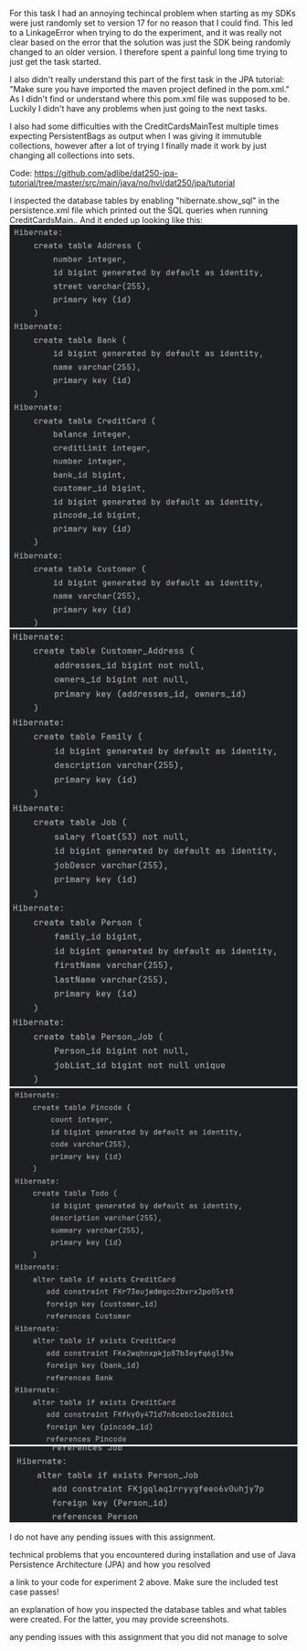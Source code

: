 For this task I had an annoying techincal problem when starting as my SDKs were just randomly set to version 17
for no reason that I could find. This led to a LinkageError when trying to do the experiment, and it was really not
clear based on the error that the solution was just the SDK being randomly changed to an older version. I therefore 
spent a painful long time trying to just get the task started.

I also didn't really understand this part of the first task in the JPA tutorial: "Make sure you have imported the maven
project defined in the pom.xml." As I didn't find or understand where this pom.xml file was supposed to be. Luckily I 
didn't have any problems when just going to the next tasks.

I also had some difficulties with the CreditCardsMainTest multiple times expecting PersistentBags as output when I was
giving it immutuble collections, however after a lot of trying I finally made it work by just changing all collections
into sets.

Code: https://github.com/adlibe/dat250-jpa-tutorial/tree/master/src/main/java/no/hvl/dat250/jpa/tutorial 

I inspected the database tables by enabling "hibernate.show_sql" in the persistence.xml file which printed out the SQL
queries when running CreditCardsMain.. And it ended up looking like this:
![img.png](img.png)
![img_1.png](img_1.png)
![img_2.png](img_2.png)
![img_3.png](img_3.png)

I do not have any pending issues with this assignment.









technical problems that you encountered during installation and use of Java Persistence Architecture (JPA) and how you resolved

a link to your code for experiment 2 above. Make sure the included test case passes!

an explanation of how you inspected the database tables and what tables were created. For the latter, you may provide screenshots.

any pending issues with this assignment that you did not manage to solve